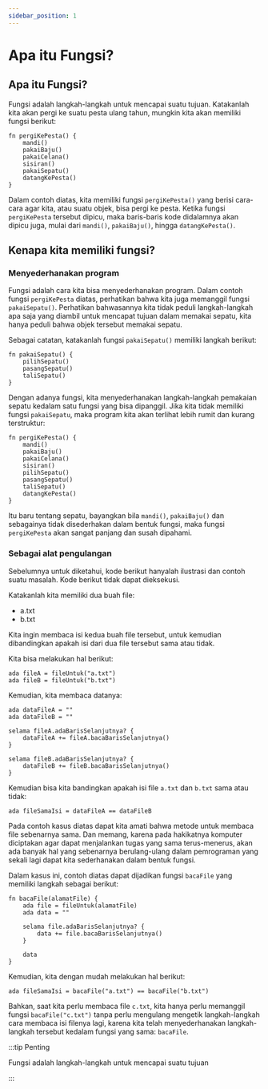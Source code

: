 ```yaml
---
sidebar_position: 1
---
```


# Apa itu Fungsi?

## Apa itu Fungsi?

Fungsi adalah langkah-langkah untuk mencapai suatu tujuan. Katakanlah kita akan pergi ke suatu pesta ulang tahun, mungkin kita akan memiliki fungsi berikut:

```gara
fn pergiKePesta() {
    mandi()
    pakaiBaju()
    pakaiCelana()
    sisiran()
    pakaiSepatu()
    datangKePesta()
}
```

Dalam contoh diatas, kita memiliki fungsi `pergiKePesta()` yang berisi cara-cara agar kita, atau suatu objek, bisa pergi ke pesta. Ketika fungsi `pergiKePesta` tersebut dipicu, maka baris-baris kode didalamnya akan dipicu juga, mulai dari `mandi()`, `pakaiBaju()`, hingga `datangKePesta()`.

## Kenapa kita memiliki fungsi?

### Menyederhanakan program

Fungsi adalah cara kita bisa menyederhanakan program. Dalam contoh fungsi `pergiKePesta` diatas, perhatikan bahwa kita juga memanggil fungsi `pakaiSepatu()`. Perhatikan bahwasannya kita tidak peduli langkah-langkah apa saja yang diambil untuk mencapat tujuan dalam memakai sepatu, kita hanya peduli bahwa objek tersebut memakai sepatu.

Sebagai catatan, katakanlah fungsi `pakaiSepatu()` memiliki langkah berikut:

```gara
fn pakaiSepatu() {
    pilihSepatu()
    pasangSepatu()
    taliSepatu()
}
```

Dengan adanya fungsi, kita menyederhanakan langkah-langkah pemakaian sepatu kedalam satu fungsi yang bisa dipanggil. Jika kita tidak memiliki fungsi `pakaiSepatu`, maka program kita akan terlihat lebih rumit dan kurang terstruktur:

```gara
fn pergiKePesta() {
    mandi()
    pakaiBaju()
    pakaiCelana()
    sisiran()
    pilihSepatu()
    pasangSepatu()
    taliSepatu()
    datangKePesta()
}
```

Itu baru tentang sepatu, bayangkan bila `mandi()`, `pakaiBaju()` dan sebagainya tidak disederhakan dalam bentuk fungsi, maka fungsi `pergiKePesta` akan sangat panjang dan susah dipahami.

### Sebagai alat pengulangan

Sebelumnya untuk diketahui, kode berikut hanyalah ilustrasi dan contoh suatu masalah. Kode berikut tidak dapat dieksekusi.

Katakanlah kita memiliki dua buah file:

- a.txt
- b.txt

Kita ingin membaca isi kedua buah file tersebut, untuk kemudian dibandingkan apakah isi dari dua file tersebut sama atau tidak.

Kita bisa melakukan hal berikut:

```gara
ada fileA = fileUntuk("a.txt")
ada fileB = fileUntuk("b.txt")
```

Kemudian, kita membaca datanya:

```gara
ada dataFileA = ""
ada dataFileB = ""

selama fileA.adaBarisSelanjutnya? {
    dataFileA += fileA.bacaBarisSelanjutnya()
}

selama fileB.adaBarisSelanjutnya? {
    dataFileB += fileB.bacaBarisSelanjutnya()
}
```

Kemudian bisa kita bandingkan apakah isi file `a.txt` dan `b.txt` sama atau tidak:

```gara
ada fileSamaIsi = dataFileA == dataFileB
```

Pada contoh kasus diatas dapat kita amati bahwa metode untuk membaca file sebenarnya sama. Dan memang, karena pada hakikatnya komputer diciptakan agar dapat menjalankan tugas yang sama terus-menerus, akan ada banyak hal yang sebenarnya berulang-ulang dalam pemrograman yang sekali lagi dapat kita sederhanakan dalam bentuk fungsi.

Dalam kasus ini, contoh diatas dapat dijadikan fungsi `bacaFile` yang memiliki langkah sebagai berikut:

```gara
fn bacaFile(alamatFile) {
    ada file = fileUntuk(alamatFile)
    ada data = ""

    selama file.adaBarisSelanjutnya? {
        data += file.bacaBarisSelanjutnya()
    }

    data
}
```

Kemudian, kita dengan mudah melakukan hal berikut:

```gara
ada fileSamaIsi = bacaFile("a.txt") == bacaFile("b.txt")
```

Bahkan, saat kita perlu membaca file `c.txt`, kita hanya perlu memanggil fungsi `bacaFile("c.txt")` tanpa perlu mengulang mengetik langkah-langkah cara membaca isi filenya lagi, karena kita telah menyederhanakan langkah-langkah tersebut kedalam fungsi yang sama: `bacaFile`.

:::tip Penting

Fungsi adalah langkah-langkah untuk mencapai suatu tujuan

:::
